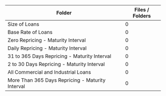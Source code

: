 | Folder                                           |   Files / Folders |
|--------------------------------------------------|-------------------|
| Size of Loans                                    |                 0 |
| Base Rate of Loans                               |                 0 |
| Zero Repricing - Maturity Interval               |                 0 |
| Daily Repricing - Maturity Interval              |                 0 |
| 31 to 365 Days Repricing - Maturity Interval     |                 0 |
| 2 to 30 Days Repricing - Maturity Interval       |                 0 |
| All Commercial and Industrial Loans              |                 0 |
| More Than 365 Days Repricing - Maturity Interval |                 0 |